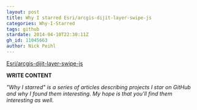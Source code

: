 ```yaml
---
layout: post
title: Why I starred Esri/arcgis-dijit-layer-swipe-js
categories: Why-I-Starred
tags: github
stardate: 2014-04-10T22:30:11Z
gh_id: 11045663
author: Nick Peihl
---
```


[Esri/arcgis-dijit-layer-swipe-js](https://github.com/Esri/arcgis-dijit-layer-swipe-js)

**WRITE CONTENT**

*"Why I starred" is a series of articles describing projects I star on GitHub and why I found them interesting. My hope is that you'll find them interesting as well.*

